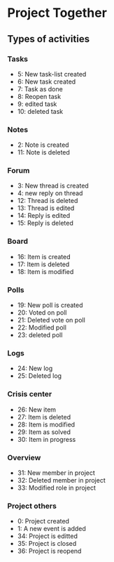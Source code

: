 # Project Together


## Types of activities

### Tasks
- 5: New task-list created
- 6: New task created
- 7: Task as done
- 8: Reopen task
- 9: edited task
- 10: deleted task

### Notes
- 2: Note is created
- 11: Note is deleted

### Forum
- 3: New thread is created
- 4: new reply on thread 
- 12: Thread is deleted
- 13: Thread is edited
- 14: Reply is edited
- 15: Reply is deleted

### Board
- 16: Item is created
- 17: Item is deleted
- 18: Item is modified


### Polls
- 19: New poll is created
- 20: Voted on poll
- 21: Deleted vote on poll
- 22: Modified poll
- 23: deleted poll

### Logs
- 24: New log
- 25: Deleted log


### Crisis center
- 26: New item
- 27: Item is deleted
- 28: Item is modified
- 29: Item as solved
- 30: Item in progress

### Overview
- 31: New member in project
- 32: Deleted member in project
- 33: Modified role in project

### Project others
- 0: Project created
- 1: A new event is added
- 34: Project is editted
- 35: Project is closed
- 36: Project is reopend

